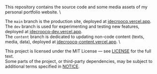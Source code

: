 This repository contains the source code and some media assets of my personal portfolio website.
\

The `main` branch is the production site, deployed at [jdecroocq.vercel.app](https://jdecroocq.vercel.app/).\
The `dev` branch is used for experimenting and testing new features, deployed at [jdecroocq-dev.vercel.app](https://jdecroocq-dev.vercel.app/).\
The `content` branch is dedicated to updating non-code content (texts, media, data), deployed at [jdecroocq-content.vercel.app](https://jdecroocq-content.vercel.app/).
\

This project is licensed under the MIT License — see [LICENSE](./LICENSE) for the full text.\
Some parts of the project, or third-party dependencies, may be subject to additional terms specified in [NOTICE](./NOTICE).
